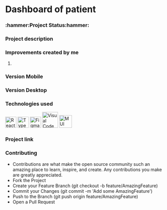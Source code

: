 <h1> Dashboard of patient</h1>

<h3>:hammer:Project Status:hammer:</h3>

<h3>Project description</h3>

<h3>Improvements created by me</h3>
<ol>
    <li></li>
</ol>

<h3 >Version Mobile</h3>

<h3>Version Desktop</h3>

<h3>Technologies used</h3>
<div>
    <img src="https://cdn.jsdelivr.net/gh/devicons/devicon/icons/react/react-original.svg" width="35" title="React"/>
    <img src="https://cdn.jsdelivr.net/gh/devicons/devicon/icons/typescript/typescript-original.svg" width="35" title="Typescript"/>
    <img src="https://cdn.jsdelivr.net/gh/devicons/devicon/icons/figma/figma-original.svg" width="35" title="Figma"/>
    <img src="https://cdn.jsdelivr.net/gh/devicons/devicon/icons/visualstudio/visualstudio-plain-wordmark.svg" title="Visual Code" width="50" />
    <img src="https://mui.com/static/logo.png" width="40" title="MUI">
</div>
    
<h3> Project link </h3>

<h3>Contributing</h3>
<ul>
<li>Contributions are what make the open source community such an amazing place to learn, inspire, and create. Any contributions you make are greatly appreciated.</li>
<li>Fork the Project</li>
<li>Create your Feature Branch (git checkout -b feature/AmazingFeature)</li>
<li>Commit your Changes (git commit -m 'Add some AmazingFeature')</li>
<li>Push to the Branch (git push origin feature/AmazingFeature)</li>
<li>Open a Pull Request</li>
<ul>
